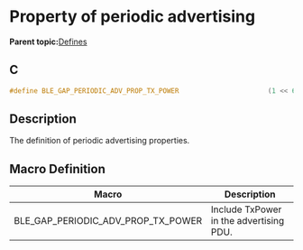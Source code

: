 # Property of periodic advertising

**Parent topic:**[Defines](GUID-FB430BFE-A9A9-473D-A588-1240BBD25ADD.md)

## C

```c
#define BLE_GAP_PERIODIC_ADV_PROP_TX_POWER                      (1 << 6)
```

## Description

The definition of periodic advertising properties.

## Macro Definition

|Macro|Description|
|-----|-----------|
|BLE\_GAP\_PERIODIC\_ADV\_PROP\_TX\_POWER|Include TxPower in the advertising PDU.|

